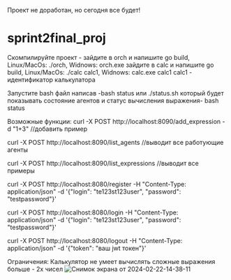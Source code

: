 Проект не доработан, но сегодня все будет!

# sprint2final_proj

Скомпилируйте проект - зайдите в orch и напишите go build, Linux/MacOs: ./orch, Widnows: orch.exe
                       зайдите в calc и напишите go build, Linux/MacOs: ./calc calc1, Widnows: calc.exe calc1 
                       calc1 - идентификатор калькулатора
                       



Запустите bash файл написав -bash status или ./status.sh который будет показывать состояние агентов и статус вычисления выражения- bash status



Возможные функции:
curl -X POST http://localhost:8090/add_expression -d "1+3" //добавить пример

curl -X POST http://localhost:8090/list_agents //выводит все работующие агенты

curl -X POST http://localhost:8090/list_expressions //выводит все примеры

curl -X POST http://localhost:8080/register -H "Content-Type: application/json" -d '{"login": "te123st123user", "password": "testpassword"}'

curl -X POST http://localhost:8080/login -H "Content-Type: application/json" -d '{"login": "te123st123user", "password": "testpassword"}'

curl -X POST http://localhost:8080/logout -H "Content-Type: application/json" -d '{"token": "ваш jwt токен"}'


Ограничения:
Калькулятор не умеет вычислять сложные выражения больше - 2х чисел
![Снимок экрана от 2024-02-22-14-38-11](https://github.com/IvanK09/sprint2final_proj/assets/71665828/14531f97-a0ae-44ee-bfc0-c31553f92e69)
